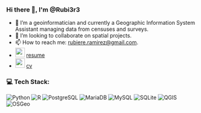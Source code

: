 ###  Hi there 👋, I'm @Rubi3r3
- 🔭 I’m a geoinformatician and currently a Geographic Information System Assistant managing data from censuses and surveys.
- 👯 I’m looking to collaborate on spatial projects.
- 📫 How to reach me: rubiere.ramirez@gmail.com.
- <img src="https://github.com/user-attachments/assets/657adcc7-9e90-46a4-b4d4-dc89a759c6b7" width="25" height="25"> <a href="https://rubi3r3.github.io/resume/">resume</a>
- <img src= "https://github.com/user-attachments/assets/aef524e9-f842-4aa7-9db6-2e778d7386e4" width="25" height="25"> <a href="https://rubi3r3.github.io/cv/">cv</a>

### 💻 Tech Stack:
![Python](https://img.shields.io/badge/python-3670A0?style=for-the-badge&logo=python&logoColor=ffdd54) ![R](https://img.shields.io/badge/r-3670A0?style=for-the-badge&logo=r&logoColor=white) ![PostgreSQL](https://img.shields.io/badge/postgresQL-%23316192.svg?style=for-the-badge&logo=postgresql&logoColor=white) ![MariaDB](https://img.shields.io/badge/mariadb-192C5F?style=for-the-badge&logo=mariadb&logoColor=C1775A) ![MySQL](https://img.shields.io/badge/mysql-DC7013?style=for-the-badge&logo=mysql&logoColor=044568) ![SQLite](https://img.shields.io/badge/sqlite-72C1EA?style=for-the-badge&logo=sqlite&logoColor=003B57) ![QGIS](https://img.shields.io/badge/qgis-90B023?style=for-the-badge&logo=qgis&logoColor=F2EB65) ![OSGeo](https://img.shields.io/badge/osgeo-4DB05D?style=for-the-badge&logo=osgeo&logoColor=013A41)
 
 <!--![Figma](https://img.shields.io/badge/figma-%23F24E1E.svg?style=for-the-badge&logo=figma&logoColor=white) -->

<!--
**Rubi3r3/Rubi3r3** is a ✨ _special_ ✨ repository because its `README.md` (this file) appears on your GitHub profile.

Here are some ideas to get you started:

- 🔭 I’m currently working on ...
- 🌱 I’m currently learning ...
- 👯 I’m looking to collaborate on ...
- 🤔 I’m looking for help with ...
- 💬 Ask me about ...
- 📫 How to reach me: ...
- 😄 Pronouns: ...
- ⚡ Fun fact: ...
-->

